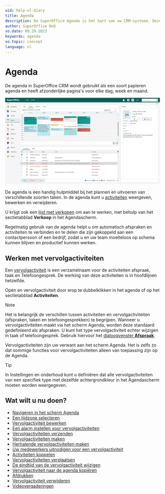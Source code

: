 ```yaml
---
uid: help-nl-diary
title: Agenda
description: De SuperOffice Agenda is het hart van uw CRM-systeem. Deze handleidingen helpen u te leren werken met de agenda.
author: SuperOffice RnD
so.date: 09.29.2023
keywords: agenda
so.topic: concept
language: nl
---
```


# Agenda

De agenda in SuperOffice CRM wordt gebruikt als een soort papieren agenda en heeft afzonderlijke pagina's voor elke dag, week en maand.

![Houd al uw afspraken en taken bij door ze in uw agenda te registreren -screenshot][img1]

De agenda is een handig hulpmiddel bij het plannen en uitvoeren van verschillende soorten taken. In de agenda kunt u [activiteiten][16] weergeven, bewerken en verwijderen.

U krijgt ook een [lijst met verkopen][13] om aan te werken, met behulp van het sectietabblad **Verkoop** in het Agendascherm.

Regelmatig gebruik van de agenda helpt u om automatisch afspraken en activiteiten te verbinden en te delen die zijn gekoppeld aan een contactpersoon of een bedrijf, zodat u en uw team moeiteloos op schema kunnen blijven en productief kunnen werken.

## Werken met vervolgactiviteiten

Een [vervolgactiviteit][1] is een verzamelnaam voor de activiteiten afspraak, taak en Telefoongesprek. De werking van deze activiteiten is in hoofdlijnen hetzelfde.

Open en vervolgactiviteit door erop te dubbelklikken in het agenda of op het sectietabblad **Activiteiten**.

> [!NOTE]
> Het is belangrijk de verschillen tussen activiteiten en vervolgactiviteiten (afspraken, taken en telefoongesprekken) te begrijpen.
Wanneer u vervolgactiviteiten maakt via het scherm Agenda, worden deze standaard gedefinieerd als afspraken. U kunt het type vervolgactiviteit echter wijzigen in taak of telefoongesprek. Gebruik hiervoor het [dialoogvenster **Afspraak**][22].

Vervolgactiviteiten zijn uw verwant aan het scherm Agenda. Het is zelfs zo dat sommige functies voor vervolgactiviteiten alleen van toepassing zijn op de Agenda.

> [!TIP]
> In Instellingen en onderhoud kunt u definiëren dat alle vervolgactiviteiten van een specifiek type met dezelfde achtergrondkleur in het Agendascherm moeten worden weergegeven.

## Wat wilt u nu doen?

* [Navigeren in het scherm Agenda][14]
* [Een tijdzone selecteren][15]
* [Vervolgactiviteit bewerken][6]
* [Een alarm instellen voor vervolgactiviteiten][7]
* [Vervolgactiviteiten verzenden][8]
* [Vervolgactiviteiten maken][18]
* [Herhalende vervolgactiviteiten maken][10]
* [Uw medewerkers uitnodigen voor een vervolgactiviteit][11]
* [Activiteiten koppelen][12]
* [Vervolgactiviteiten verplaatsen][19]
* [De eindtijd van de vervolgactiviteit wijzigen][20]
* [Vervolgactiviteit naar de agenda kopiëren][21]
* [Afdrukken][5]
* [Vervolgactiviteit verwijderen][17]
* [Videovergaderingen][23]

<!-- Referenced links -->
[1]: follow-ups.md
[5]: print.md
[6]: edit-follow-up.md
[7]: set-alarm.md
[8]: send-as-email.md
[10]: recurrence/create.md
[11]: invitation/index.md
[12]: linking-documents-to-follow-ups.md
[13]: screen/sales-tab.md
[14]: screen/navigate-in-diary.md
[15]: ../../globalization-and-localization/learn/time-zones.md
[16]: ../../learn/basics/activity.md
[17]: edit-follow-up.md#delete
[18]: create-follow-up.md
[19]: move-follow-up.md
[20]: edit-follow-up.md#change-end
[21]: copy-follow-up.md
[22]: screen/dialog-for-followups.md
[23]: video-meetings.md

<!-- Referenced images -->
[img1]: ../../../media/loc/en/diary/diary.png
